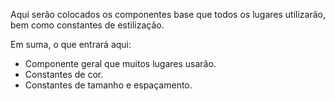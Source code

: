 Aqui serão colocados os componentes base que todos os lugares utilizarão, bem como constantes de estilização.

Em suma, o que entrará aqui:

- Componente geral que muitos lugares usarão.
- Constantes de cor.
- Constantes de tamanho e espaçamento.